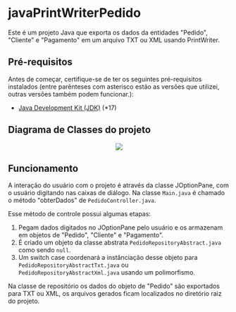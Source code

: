 # javaPrintWriterPedido

Este é um projeto Java que exporta os dados da entidades "Pedido", "Cliente" e "Pagamento" em um arquivo TXT ou XML usando PrintWriter.

## Pré-requisitos

Antes de começar, certifique-se de ter os seguintes pré-requisitos instalados (entre parênteses com asterisco estão as versões que utilizei, outras versões também podem funcionar.):

- [Java Development Kit (JDK)](https://www.oracle.com/java/technologies/javase-downloads.html) (*17)

## Diagrama de Classes do projeto
<div style="text-align: center;">

![](https://github.com/PabloHoties/javaPrintWriterPedido/assets/33355184/0fc14a5f-4414-48da-9907-770770ad977d)

</div>

## Funcionamento
A interação do usuário com o projeto é através da classe JOptionPane, com o usuário digitando nas caixas de diálogo. Na classe ``Main.java`` é chamado o método "obterDados" de ``PedidoController.java``.

Esse método de controle possui algumas etapas:

1. Pegam dados digitados no JOptionPane pelo usuário e os armazenam em objetos de "Pedido", "Cliente" e "Pagamento".
2. É criado um objeto da classe abstrata ``PedidoRepositoryAbstract.java`` como sendo ``null``.
3. Um switch case coordenará a instânciação desse objeto para ``PedidoRepositoryAbstractTxt.java`` ou ``PedidoRepositoryAbstractXml.java`` usando um polimorfismo.

Na classe de repositório os dados do objeto de "Pedido" são exportados para TXT ou XML, os arquivos gerados ficam localizados no diretório raiz do projeto.